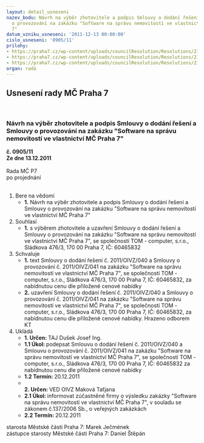 ```yaml
---
layout: detail_usneseni
nazev_bodu: Návrh na výběr zhotovitele a podpis Smlouvy o dodání řešení a Smlouvy
  o provozování na zakázku "Software na správu nemovitostí ve vlastnictví MČ Praha
  7"
datum_vzniku_usneseni: '2011-12-13 00:00:00'
cislo_usneseni: '0905/11'
prilohy:
- https://praha7.cz/wp-content/uploads/councilResolution/Resolutions/21120/59-11-smlouva_o_dod%c3%a1n%c3%ad_%c5%99e%c5%a1en%c3%ad_software_-_op.doc
- https://praha7.cz/wp-content/uploads/councilResolution/Resolutions/21120/59-11-smlouva_o_provozov%c3%a1n%c3%ad_software_-_op.doc
- https://praha7.cz/wp-content/uploads/councilResolution/Resolutions/21120/59-11-popt%c3%a1vka.doc
organ: rada
---
```

<div id="ucUsn_pList" class="usn">
	<span><h2>Usnesení rady MČ Praha 7 </h2>
<br></span><div class="standBody">
<span><h3>Návrh na výběr zhotovitele a podpis Smlouvy o dodání řešení a Smlouvy o provozování na zakázku "Software na správu nemovitostí ve vlastnictví MČ Praha 7"</h3></span><div class="center">
		<strong>č. 0905/11</strong><br>
	</div>
<div class="center">
		<strong>Ze dne 13.12.2011</strong><br><br>
	</div>Rada MČ P7<br> po projednání<br><br><ol>
<li>Bere na vědomí<ul><li>
<strong>1.</strong> Návrh na výběr zhotovitele a podpis Smlouvy o dodání řešení a Smlouvy o provozování na zakázku "Software na správu nemovitostí ve vlastnictví MČ Praha 7"</li></ul>
</li>
<li>Souhlasí<ul><li>
<strong>1.</strong> s výběrem zhotovitele a uzavření  Smlouvy o dodání řešení a Smlouvy o provozování na zakázku "Software na správu nemovitostí ve vlastnictví MČ Praha 7", se společností TOM - computer, s.r.o., Sládkova 476/3, 170 00 Praha 7, IČ: 60465832</li></ul>
</li>
<li>Schvaluje<ul>
<li>
<strong>1.</strong> text  Smlouvy o dodání řešení č. 2011/OIVZ/040 a Smlouvy o provozování č. 2011/OIVZ/041 na zakázku "Software na správu nemovitostí ve vlastnictví MČ Praha 7", se společností TOM - computer, s.r.o., Sládkova 476/3, 170 00 Praha 7, IČ: 60465832, za nabídnutou cenu dle přiložené cenové nabídky</li>
<li>
<strong>2.</strong> uzavření Smlouvy o dodání řešení č. 2011/OIVZ/040 a Smlouvy o provozování č. 2011/OIVZ/041 na zakázku "Software na správu nemovitostí ve vlastnictví MČ Praha 7", se společností TOM - computer, s.r.o., Sládkova 476/3, 170 00 Praha 7, IČ: 60465832, za nabídnutou cenu dle přiložené cenové nabídky. Hrazeno odborem KT  </li>
</ul>
</li>
<li>Ukládá<ul>
<li>
<strong>1. Určen: </strong>TAJ Dušek Josef Ing.</li>
<li>
<strong>1.1 Úkol: </strong>podepsat  Smlouvu o dodání řešení č. 2011/OIVZ/040 a Smlouvu o provozování č. 2011/OIVZ/041 na zakázku "Software na správu nemovitostí ve vlastnictví MČ Praha 7", se společností TOM - computer, s.r.o., Sládkova 476/3, 170 00 Praha 7, IČ: 60465832 za nabídnutou cenu dle přiložené cenové nabídky</li>
<li>
<strong>1.2 Termín: </strong>20.12.2011</li>
<li>
<strong><br>2. Určen: </strong>VED OIVZ Maková Taťjana</li>
<li>
<strong>2.1 Úkol: </strong>informovat zúčastněné firmy o výsledku zakázky "Software na správu nemovitostí ve vlastnictví MČ Praha 7", v souladu se zákonem č.137/2006 Sb., o veřejných zakázkách</li>
<li>
<strong>2.2 Termín: </strong>20.12.2011</li>
</ul>
</li>
</ol>starosta Městské části Praha 7: Marek Ječmének<br>zástupce starosty Městské části Praha 7: Daniel Štěpán 
</div>
</div>